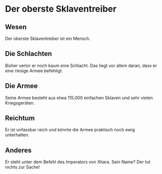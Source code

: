 # Der oberste Sklaventreiber

## Wesen

Der oberste Sklaventreiber ist ein Mensch.

## Die Schlachten

Bisher verlor er noch kaum eine Schlacht. Das liegt vor allem daran, dass er eine riesige Armee befehligt.

## Die Armee

Seine Armee besteht aus etwa 115.000 einfachen Sklaven und sehr vielen Kriegsgeräten.

## Reichtum

Er ist unfassbar reich und könnte die Armee praktisch noch ewig unterhalten.

## Anderes

Er steht unter dem Befehl des Imperators von Xhara. Sein Name? Der tut nichts zur Sache!

